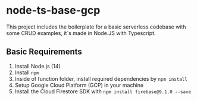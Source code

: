 # node-ts-base-gcp

This project includes the boilerplate for a basic serverless codebase with some CRUD examples, it´s made in Node.JS with Typescript.

## Basic Requirements

1. Install Node.js (14)
2. Install `npm`
3. Inside of function folder, install required dependencies by `npm install`
4. Setup Google Cloud Platform (GCP) in your machine
5. Install the Cloud Firestore SDK with `npm install firebase@9.1.0 --save`
